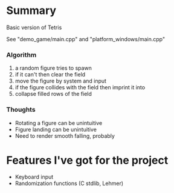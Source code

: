 # Summary
Basic version of Tetris  

See "demo_game/main.cpp" and "platform_windows/main.cpp"  

### Algorithm
1) a random figure tries to spawn
2) if it can't then clear the field
3) move the figure by system and input
5) if the figure collides with the field then imprint it into
6) collapse filled rows of the field

### Thoughts
* Rotating a figure can be unintuitive
* Figure landing can be unintuitive
* Need to render smooth falling, probably

# Features I've got for the project
* Keyboard input
* Randomization functions (C stdlib, Lehmer)
